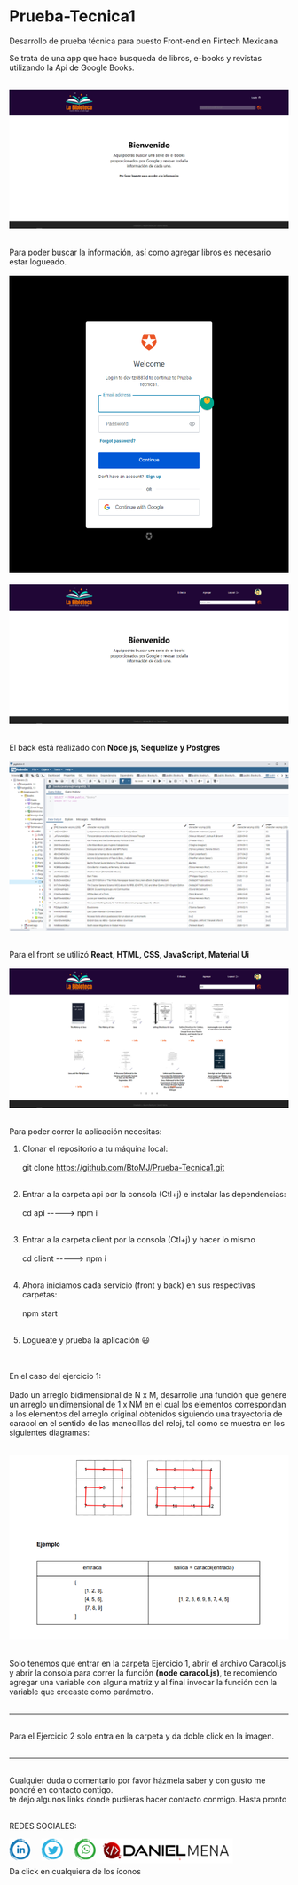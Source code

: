 # Prueba-Tecnica1
Desarrollo de prueba técnica para puesto Front-end en Fintech Mexicana<br />

Se trata de una app que hace busqueda de libros, e-books y revistas utilizando la Api de Google Books.<br /><br />

<img src="capturas/Pantalla 1.png"><br /><br />

Para poder buscar la información, así como agregar libros es necesario estar logueado.<br /><br />
<img src="capturas/Pantalla 2.png"><br /><br />
<img src="capturas/Pantalla 3.png"><br /><br />

El back está realizado con <strong>Node.js, Sequelize y Postgres</strong><br /><br />
<img src="capturas/Pantalla 6.png"><br /><br />

Para el front se utilizó <strong>React, HTML, CSS, JavaScript, Material Ui</strong><br /><br />
<img src="capturas/Pantalla 4.png"><br /><br />

Para poder correr la aplicación necesitas:

1) Clonar el repositorio a tu máquina local: <br /><br />
git clone https://github.com/BtoMJ/Prueba-Tecnica1.git<br /><br />

2) Entrar a la carpeta api por la consola (Ctl+j) e instalar las dependencias:<br /><br />
cd api -----> npm i <br /><br />

3) Entrar a la carpeta client por la consola (Ctl+j) y hacer lo mismo<br /><br />
cd client -----> npm i <br /><br />

4) Ahora iniciamos cada servicio (front y back) en sus respectivas carpetas:<br /><br />
npm start<br /><br />

5) Logueate y prueba la aplicación 😃<br /><br /><br />

En el caso del ejercicio 1: <br /><br />
Dado un arreglo bidimensional de N x M, desarrolle una función que genere un
arreglo unidimensional de 1 x NM en el cual los elementos correspondan a los
elementos del arreglo original obtenidos siguiendo una trayectoria de caracol en el
sentido de las manecillas del reloj, tal como se muestra en los siguientes diagramas:<br /><br />

<img src="capturas/Pantalla 7.png"><br /><br />

Solo tenemos que entrar en la carpeta Ejercicio 1, abrir el archivo Caracol.js <br />
y abrir la consola para correr la función <strong>(node caracol.js)</strong>, te recomiendo agregar una variable con alguna matriz
y al final invocar la función con la variable que creeaste como parámetro.<br /><br />

----------------------------------------------

<br />Para el Ejercicio 2 solo entra en la carpeta y da doble click en la imagen.<br /><br />

----------------------------------------------

<br />Cualquier duda o comentario por favor házmela saber y con gusto me pondré en contacto contigo.<br />
te dejo algunos links donde pudieras hacer contacto conmigo. Hasta pronto<br /><br />

REDES SOCIALES:<br />
<div style="diplay: flex; flex-direcction: row; align-items: center; justify-content: space-around">
    <a href="https://www.linkedin.com/in/daniel-full-stack/" target="_blank" style="text-decoration: none, color: #000, float: left">
        <img src="./capturas/assets/linkeding_png.png" height="40px" style="float: left; margin-right: 20px"/> 
    </a>
    <a href="https://twitter.com/DanielO1384" target="_blank" style="text-decoration: none, color: #000, float: left">
        <img src="./capturas/assets/twitter_png.png" height="40px" style="float: left; margin-right: 20px"/>
    </a>
    <a href="https://wa.me/524761037311" target="_blank" style="text-decoration: none, color: #000, float: left, margin-right: 20px">
        <img src="./capturas/assets/wp_png.png" height="40px" style="float: left"/>
    </a>
    <a href="https://portafolio-2021.vercel.app/" target="_blank" style="text-decoration: none, color: #000, float: left, margin-right: 20px">
        <img src="./capturas/assets/Logo-Code.png" height="45px" style="float: left"/>
    </a>
</div><br /><br />

<br />
Da click en cualquiera de los íconos




